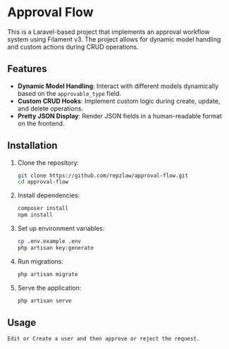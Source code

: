 # Approval Flow

This is a Laravel-based project that implements an approval workflow system using Filament v3. The project allows for dynamic model handling and custom actions during CRUD operations.

## Features

- **Dynamic Model Handling**: Interact with different models dynamically based on the `approvable_type` field.
- **Custom CRUD Hooks**: Implement custom logic during create, update, and delete operations.
- **Pretty JSON Display**: Render JSON fields in a human-readable format on the frontend.

## Installation

1. Clone the repository:
    ```sh
    git clone https://github.com/repzlaw/approval-flow.git
    cd approval-flow
    ```

2. Install dependencies:
    ```sh
    composer install
    npm install
    ```

3. Set up environment variables:
    ```sh
    cp .env.example .env
    php artisan key:generate
    ```

4. Run migrations:
    ```sh
    php artisan migrate
    ```

5. Serve the application:
    ```sh
    php artisan serve
    ```

## Usage
    Edit or Create a user and then approve or reject the request.
